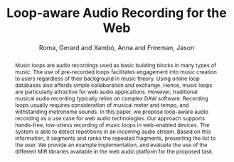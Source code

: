 --- 
title: "Loop-aware Audio Recording for the Web" 
abstract: "Music loops are audio recordings used as basic building blocks in many types of music. The use of pre-recorded loops facilitates engagement into music creation to users regardless of their background in music theory. Using online loop databases also affords simple collaboration and exchange. Hence, music loops are particularly attractive for web audio applications. However, traditional musical audio recording typically relies on complex DAW software. Recording loops usually requires consideration of musical meter and tempo, and withstanding metronome sounds. In this paper, we propose loop-aware audio recording as a use case for web audio technologies. Our approach supports hands-free, low-stress recording of music loops in web-enabled devices. The system is able to detect repetitions in an incoming audio stream. Based on this information, it segments and ranks the repeated fragments, presenting the list to the user. We provide an example implementation, and evaluate the use of the different MIR libraries available in the web audio platform for the proposed task." 
address: "London" 
author: "Roma, Gerard and Xambó, Anna and Freeman, Jason"
webAuthor: "Christian Baumann, Johanna Friederike, Jan-Torsten Milde" 
booktitle: "Proceedings of the International Web Audio Conference" 
editor: "Thalmann, Florian and Ewert, Sebastian" 
month: "Proceedings of the International Web Audio Conference"
pages: "1-6" 
publisher: "Queen Mary University of London" 
series: "WAC '18"
track: "Paper"  
year: "2017" 
id: "2017_25" 
tags: year2017
media: https://youtu.be/BhL3J5hcwNE?t=6508 
pdflink: /_data/papers/pdf/2017/2017_25.pdf
ISSN: 2663-5844
---